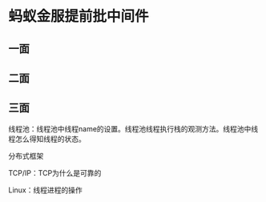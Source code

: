 # 蚂蚁金服提前批中间件

## 一面

## 二面

## 三面

线程池：线程池中线程name的设置。线程池线程执行栈的观测方法。线程池中线程怎么得知线程的状态。

分布式框架

TCP/IP：TCP为什么是可靠的

Linux：线程进程的操作

